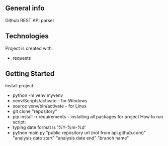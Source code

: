 ## General info
Github REST API parser
	
## Technologies
Project is created with:
* requests
## Getting Started
Install project:
* python -m venv myvenv
* venv/Scripts/activate - for Windows
* source venv/bin/activate - for Linux
* git clone "repository"
* pip install -r requirements - installing all packages for project
How to run script:
* typing date format is '%Y-%m-%d'
* python main.py "public repository url (not from api.github.com)" "analysis date start" "analysis date end" "branch name"
	
